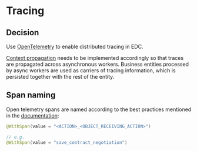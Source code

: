# Tracing 

## Decision

Use [OpenTelemetry](https://opentelemetry.io/) to enable distributed tracing in EDC. 

[Context propagation](https://opentelemetry.io/docs/instrumentation/java/manual/#context-propagation) needs to be implemented accordingly so that traces are propagated across asynchronous workers. Business entities processed by async workers are used as carriers of tracing information, which is persisted together with the rest of the entity.

## Span naming

Open telemetry spans are named according to the best practices mentioned in the [documentation](https://github.com/open-telemetry/opentelemetry-specification/blob/main/specification/trace/api.md#span):

```java
@WithSpan(value = "<ACTION>_<OBJECT_RECEIVING_ACTION>")

// e.g.
@WithSpan(value = "save_contract_negotiation")
```